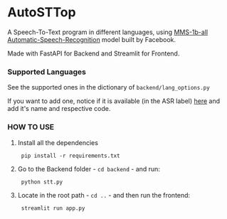 # AutoSTTop
A Speech-To-Text program in different languages, using [MMS-1b-all Automatic-Speech-Recognition](https://huggingface.co/facebook/mms-1b-all) model built by Facebook.

Made with FastAPI for Backend and Streamlit for Frontend. 


### Supported Languages
See the supported ones in the dictionary of `backend/lang_options.py`

If you want to add one, notice if it is available  (in the ASR label) [here](https://dl.fbaipublicfiles.com/mms/misc/language_coverage_mms.html) and add it's name and respective code. 

### HOW TO USE 
1. Install all the dependencies

        pip install -r requirements.txt

2. Go to the Backend folder - `cd backend` - and run: 

        python stt.py


3. Locate in the root path - `cd ..` - and then run the frontend: 

        streamlit run app.py